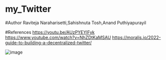 # my_Twitter

#Author
Raviteja Naraharisetti,Sahishnuta Tosh,Anand Puthiyapurayil

#References
https://youtu.be/AUzPYEYlFyk
https://www.youtube.com/watch?v=NhZDtKaMSAU
https://moralis.io/2022-guide-to-building-a-decentralized-twitter/

             

![image](https://user-images.githubusercontent.com/61945844/177038749-a916864f-e2e9-4f73-b35c-a1b85002d9d7.png)

